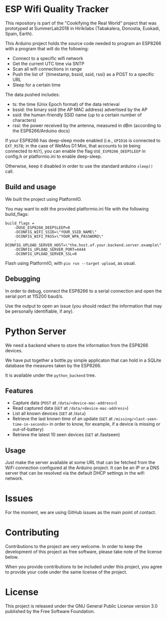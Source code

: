 ESP Wifi Quality Tracker
========================

This repository is part of the "Cookifying the Real World" project
that was prototyped at SummerLab2018 in Hirikilabs (Tabakalera,
Donostia, Euskadi, Spain, Earth).

This Arduino project holds the source code needed to program an
ESP8266 with a program that will do the following:

- Connect to a specific wifi network
- Get the current UTC time via SNTP
- Scan all wifi connections in range
- Push the list of `{timestamp, bssid, ssid, rssi} as a POST to a specific URL
- Sleep for a certain time

The data pushed includes:
- ts: the time (Unix Epoch format) of the data retrieval
- bssid: the binary ssid (the AP MAC address) advertised by the AP
- ssid: the human-friendly SSID name (up to a certain number of
  characters)
- rssi: the power received by the antenna, measured in dBm (according
  to the ESP8266/Arduino docs)

If your ESP8266 has deep-sleep mode enabled (i.e., `GPIO16` is
connected to `EXT_RSTB`; in the case of WeMos D1 Mini, that accounts
to `D0` being connected to `RST`), you can enable the flag
`USE_ESP8266_DEEPSLEEP` in config.h or platformio.ini to enable
deep-sleep.

Otherwise, keep it disabled in order to use the standard arduino
`sleep()` call.


Build and usage
---------------

We built the project using PlatformIO.

You may want to edit the provided platformio.ini file with the following build_flags:

```
build_flags =
    -DUSE_ESP8266_DEEPSLEEP=0
    -DCONFIG_WIFI_SSID=\"YOUR_SSID_NAME\"
    -DCONFIG_WIFI_PASS=\"YOUR_WPA_PASSWORD\"
    -DCONFIG_UPLOAD_SERVER_HOST=\"the.host.of.your.backend.server.example\"
    -DCONFIG_UPLOAD_SERVER_PORT=4444
    -DCONFIG_UPLOAD_SERVER_SSL=0
```

Flash using PlatformIO, with `pio run --target upload`, as usual.


Debugging
---------

In order to debug, connect the ESP8266 to a serial connection and open
the serial port at 115200 baud/s.

Use the output to open an issue (you should redact the information
that may be personally identifiable, if any).

Python Server
=============

We need a backend where to store the information from the ESP8266
devices.

We have put together a bottle.py simple applicaton that can hold in a
SQLite database the measures taken by the ESP8266.

It is available under the `python_backend` tree.


Features
--------

- Capture data (`POST` at `/data/<device-mac-address>`)
- Read captured data (`GET` at `/data/<device-mac-address>`)
- List all known devices (`GET` at /`data`)
- Retrieve the last known time of an update (`GET` at
  `/missing/<last-seen-time-in-seconds>` in order to know, for
  example, if a device is missing or out-of-battery)
- Retrieve the latest 10 seen devices (`GET` at /lastseen)


Usage
-----

Just make the server available at some URL that can be fetched from
the WiFi connection configured at the Arduino project. It can be an IP
or a DNS server that can be resolved via the default DHCP settings in
the wifi network.



Issues
======

For the moment, we are using GitHub issues as the main point of
contact.


Contributing
============

Contributions to the project are very welcome. In order to keep the
development of this project as free software, please take note of the
license below.

When you provide contributions to be included under this project, you
agree to provide your code under the same license of the project.


License
=======

This project is released under the GNU General Public License version
3.0 published by the Free Software Foundation.
